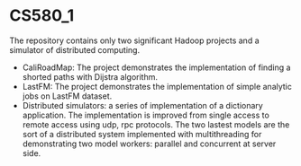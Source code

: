 # CS580_1
The repository contains only two significant Hadoop projects and a simulator of distributed computing. 
- CaliRoadMap: The project demonstrates the implementation of finding a shorted paths with Dijstra algorithm. 
- LastFM: The project demonstrates the  implementation of simple analytic jobs on LastFM dataset.
- Distributed simulators: a series of implementation of a dictionary application. The implementation is improved from single access to remote access using udp, rpc protocols. The two lastest models are the sort of a distributed system implemented with multithreading for demonstrating two  model workers: parallel and concurrent at server side. 
